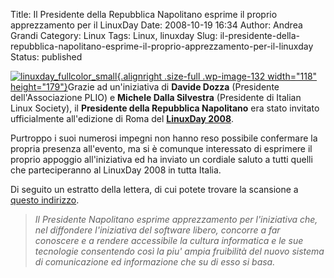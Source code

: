 Title: Il Presidente della Repubblica Napolitano esprime il proprio apprezzamento per il LinuxDay
Date: 2008-10-19 16:34
Author: Andrea Grandi
Category: Linux
Tags: Linux, linuxday
Slug: il-presidente-della-repubblica-napolitano-esprime-il-proprio-apprezzamento-per-il-linuxday
Status: published

[![](http://www.andreagrandi.it/wp-content/uploads/2008/10/linuxday_fullcolor_small.png "linuxday_fullcolor_small"){.alignright
.size-full .wp-image-132 width="118"
height="179"}](http://www.andreagrandi.it/wp-content/uploads/2008/10/linuxday_fullcolor_small.png)Grazie
ad un'iniziativa di **Davide Dozza** (Presidente dell'Associazione PLIO)
e **Michele Dalla Silvestra** (Presidente di Italian Linux Society), il
**Presidente della Repubblica Napolitano** era stato invitato
ufficialmente all'edizione di Roma del [**LinuxDay
2008**](http://www.linuxday.it).

Purtroppo i suoi numerosi impegni non hanno reso possibile confermare la
propria presenza all'evento, ma si è comunque interessato di esprimere
il proprio appoggio all'iniziativa ed ha inviato un cordiale saluto a
tutti quelli che parteciperanno al LinuxDay 2008 in tutta Italia.

Di seguito un estratto della lettera, di cui potete trovare la scansione
a [questo
indirizzo](http://www.andreagrandi.it/wp-content/uploads/2008/10/lettera_napolitano_noindirizzi.jpg).

> *Il Presidente Napolitano esprime apprezzamento per l'iniziativa che,
> nel diffondere l'iniziativa del software libero, concorre a far
> conoscere e a rendere accessibile la cultura informatica e le sue
> tecnologie consentendo così la piu' ampia fruibilità del nuovo sistema
> di comunicazione ed informazione che su di esso si basa.*
